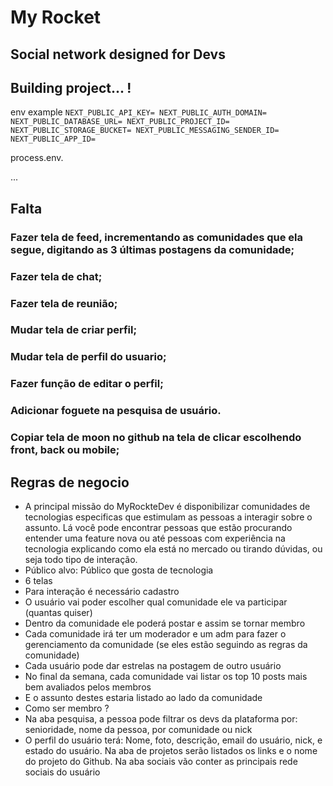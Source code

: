 # My Rocket
## Social network designed for Devs

## Building project... !

env example
`NEXT_PUBLIC_API_KEY=
NEXT_PUBLIC_AUTH_DOMAIN=
NEXT_PUBLIC_DATABASE_URL=
NEXT_PUBLIC_PROJECT_ID=
NEXT_PUBLIC_STORAGE_BUCKET=
NEXT_PUBLIC_MESSAGING_SENDER_ID=
NEXT_PUBLIC_APP_ID=`

process.env. 

...

## Falta

### Fazer tela de feed, incrementando as comunidades que ela segue, digitando as 3 últimas postagens da comunidade;
### Fazer tela de chat;
### Fazer tela de reunião;
### Mudar tela de criar perfil;
### Mudar tela de perfil do usuario;
### Fazer função de editar o perfil;
### Adicionar foguete na pesquisa de usuário.
### Copiar tela de moon no github na tela de clicar escolhendo front, back ou mobile;

## Regras de negocio

- A principal missão do MyRockteDev é disponibilizar comunidades de tecnologias especificas que estimulam as pessoas a interagir sobre o assunto. Lá você pode encontrar pessoas que estão procurando entender uma feature nova ou até pessoas com experiência na tecnologia explicando como ela está no mercado ou tirando dúvidas, ou seja todo tipo de interação.
- Público alvo: Público que gosta de tecnologia
- 6 telas
- Para interação é necessário cadastro
- O usuário vai poder escolher qual comunidade ele va participar (quantas quiser)
- Dentro da comunidade ele poderá postar e assim se tornar membro
- Cada comunidade irá ter um moderador e um adm para fazer o gerenciamento da comunidade (se eles estão seguindo as regras da comunidade)
- Cada usuário pode dar estrelas na postagem de outro usuário
- No final da semana, cada comunidade vai listar os top 10 posts mais bem avaliados pelos membros
- E o assunto destes estaria listado ao lado da comunidade
- Como ser membro ?
- Na aba pesquisa, a pessoa pode filtrar os devs da plataforma por: senioridade, nome da pessoa, por comunidade ou nick
- O perfil do usuário terá: Nome, foto, descrição, email do usuário, nick, e estado do usuário. Na aba de projetos serão listados os links e o nome do projeto do Github. Na aba sociais vão conter as principais rede sociais do usuário

